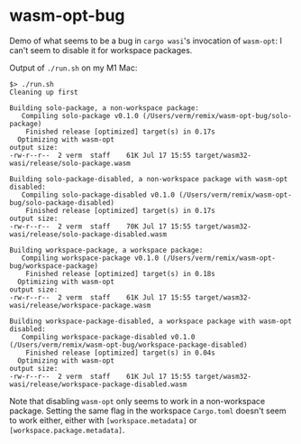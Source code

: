 # wasm-opt-bug

Demo of what seems to be a bug in `cargo wasi`'s invocation of `wasm-opt`: I 
can't seem to disable it for workspace packages.

Output of `./run.sh` on my M1 Mac:

```
$> ./run.sh
Cleaning up first

Building solo-package, a non-workspace package:
   Compiling solo-package v0.1.0 (/Users/verm/remix/wasm-opt-bug/solo-package)
    Finished release [optimized] target(s) in 0.17s
  Optimizing with wasm-opt
output size:
-rw-r--r--  2 verm  staff    61K Jul 17 15:55 target/wasm32-wasi/release/solo-package.wasm

Building solo-package-disabled, a non-workspace package with wasm-opt disabled:
   Compiling solo-package-disabled v0.1.0 (/Users/verm/remix/wasm-opt-bug/solo-package-disabled)
    Finished release [optimized] target(s) in 0.17s
output size:
-rw-r--r--  2 verm  staff    70K Jul 17 15:55 target/wasm32-wasi/release/solo-package-disabled.wasm

Building workspace-package, a workspace package:
   Compiling workspace-package v0.1.0 (/Users/verm/remix/wasm-opt-bug/workspace-package)
    Finished release [optimized] target(s) in 0.18s
  Optimizing with wasm-opt
output size:
-rw-r--r--  2 verm  staff    61K Jul 17 15:55 target/wasm32-wasi/release/workspace-package.wasm

Building workspace-package-disabled, a workspace package with wasm-opt disabled:
   Compiling workspace-package-disabled v0.1.0 (/Users/verm/remix/wasm-opt-bug/workspace-package-disabled)
    Finished release [optimized] target(s) in 0.04s
  Optimizing with wasm-opt
output size:
-rw-r--r--  2 verm  staff    61K Jul 17 15:55 target/wasm32-wasi/release/workspace-package-disabled.wasm
```

Note that disabling `wasm-opt` only seems to work in a non-workspace package.
Setting the same flag in the workspace `Cargo.toml` doesn't seem to work either,
either with `[workspace.metadata]` or `[workspace.package.metadata]`.
